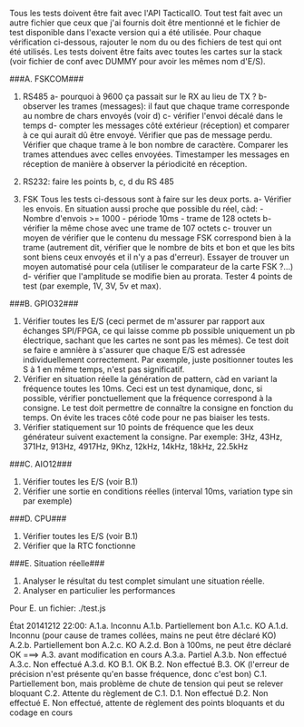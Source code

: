 Tous les tests doivent être fait avec l'API TacticalIO.
Tout test fait avec un autre fichier que ceux que j'ai fournis doit être mentionné et le fichier de test disponible dans l'exacte version qui a été utilisée.
Pour chaque vérification ci-dessous, rajouter le nom du ou des fichiers de test qui ont été utilisés.
Les tests doivent être faits avec toutes les cartes sur la stack (voir fichier de conf avec DUMMY pour avoir les mêmes nom d'E/S).

###A. FSKCOM###

1. RS485
	a- pourquoi à 9600 ça passait sur le RX au lieu de TX ?
	b- observer les trames (messages): il faut que chaque trame corresponde au nombre de chars envoyés (voir d)
	c- vérifier l'envoi décalé dans le temps
	d- compter les messages côté extérieur (réception) et comparer à ce qui aurait dû être envoyé. Vérifier que pas de message perdu. Vérifier que chaque trame à le bon nombre de caractère. Comparer les trames attendues avec celles envoyées. Timestamper les messages en réception de manière à observer la périodicité en réception. 

2. RS232:
	faire les points b, c, d du RS 485

3. FSK
Tous les tests ci-dessous sont à faire sur les deux ports.
	a- Vérifier les envois. En situation aussi proche que possible du réel, càd:
		- Nombre d'envois >= 1000
		- période 10ms
		- trame de 128 octets
	b- vérifier la même chose avec une trame de 107 octets
	c- trouver un moyen de vérifier que le contenu du message FSK correspond bien à la trame (autrement dit, vérifier que le nombre de bits et bon et que les bits sont biens ceux envoyés et il n'y a pas d'erreur). Essayer de trouver un moyen automatisé pour cela (utiliser le comparateur de la carte FSK ?...)
	d- vérifier que l'amplitude se modifie bien au prorata. Tester 4 points de test (par exemple, 1V, 3V, 5v et max).

###B. GPIO32###

1. Vérifier toutes les E/S (ceci permet de m'assurer par rapport aux échanges SPI/FPGA, ce qui laisse comme pb possible uniquement un pb électrique, sachant que les cartes ne sont pas les mêmes). Ce test doit se faire e amnière à s'assurer que chaque E/S est adressée individuellement correctement. Par exemple, juste positionner toutes les S à 1 en même temps, n'est pas significatif.
2. Vérifier en situation réelle la génération de pattern, càd en variant la fréquence toutes les 10ms. Ceci est un test dynamique, donc, si possible, vérifier ponctuellement que la fréquence correspond à la consigne. Le test doit permettre de connaître la consigne en fonction du temps. On évite les traces côté code pour ne pas biaiser les tests.
3. Vérifier statiquement sur 10 points de fréquence que les deux générateur suivent exactement la consigne. Par exemple: 3Hz, 43Hz, 371Hz, 913Hz, 4917Hz, 9Khz, 12kHz, 14kHz, 18kHz, 22.5kHz

###C. AIO12###

1. Vérifier toutes les E/S (voir B.1)
2. Vérifier une sortie en conditions réelles (interval 10ms, variation type sin par exemple)

###D. CPU###

1. Vérifier toutes les E/S (voir B.1)
2. Vérifier que la RTC fonctionne

###E. Situation réelle###

1. Analyser le résultat du test complet simulant une situation réelle.
2. Analyser en particulier les performances

Pour E. un fichier: ./test.js

État 20141212 22:00:
A.1.a. Inconnu
A.1.b. Partiellement bon
A.1.c. KO
A.1.d. Inconnu (pour cause de trames collées, mains ne peut être déclaré KO)
A.2.b. Partiellement bon
A.2.c. KO
A.2.d. Bon à 100ms, ne peut être déclaré OK
===> A.3. avant modification en cours
A.3.a. Partiel
A.3.b. Non effectué
A.3.c. Non effectué
A.3.d. KO
B.1. OK
B.2. Non effectué
B.3. OK (l'erreur de précision n'est présente qu'en basse fréquence, donc c'est bon)
C.1. Partiellement bon, mais problème de chute de tension qui peut se relever bloquant
C.2. Attente du règlement de C.1.
D.1. Non effectué
D.2. Non effectué
E. Non effectué, attente de règlement des points bloquants et du codage en cours